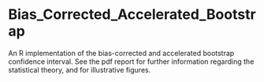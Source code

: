 # Bias_Corrected_Accelerated_Bootstrap
An R implementation of the bias-corrected and accelerated bootstrap confidence interval.
See the pdf report for further information regarding the statistical theory, and for illustrative figures.

